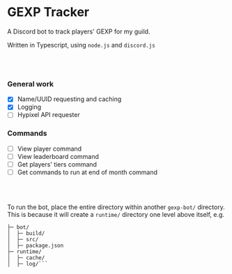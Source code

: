 # GEXP Tracker
A Discord bot to track players' GEXP for my guild.

Written in Typescript, using `node.js` and `discord.js`

<br><br>

### General work
- [x] Name/UUID requesting and caching
- [x] Logging
- [ ] Hypixel API requester

### Commands
- [ ] View player command
- [ ] View leaderboard command
- [ ] Get players' tiers command
- [ ] Get commands to run at end of month command

<br><br>

To run the bot, place the entire directory within another `gexp-bot/` directory.
This is because it will create a `runtime/` directory one level above itself, e.g.

```gexp-bot/
├─ bot/
│  ├─ build/
│  ├─ src/
│  ├─ package.json
├─ runtime/
│  ├─ cache/
│  ├─ log/```
